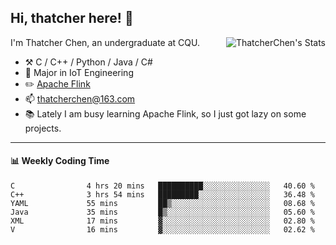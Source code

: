 ## Hi, thatcher here! :wave:

<img align="right" src="https://github-readme-stats.vercel.app/api?username=thatcherchen&title_color=333&text_color=777" alt="ThatcherChen's Stats" >

I'm Thatcher Chen, an undergraduate at CQU.

- :hammer_and_pick:  C / C++ / Python / Java / C# 
- :seedling:  Major in IoT Engineering
- :pencil2: [Apache Flink](https://github.com/apache/flink)
- :mailbox: thatcherchen@163.com
- :books: Lately I am busy learning Apache Flink, so I just got lazy on some projects.

---

#### :bar_chart: Weekly Coding Time

<!--START_SECTION:waka-->

```text
C                4 hrs 20 mins   ██████████░░░░░░░░░░░░░░░   40.60 %
C++              3 hrs 54 mins   █████████░░░░░░░░░░░░░░░░   36.48 %
YAML             55 mins         ██▒░░░░░░░░░░░░░░░░░░░░░░   08.68 %
Java             35 mins         █▒░░░░░░░░░░░░░░░░░░░░░░░   05.60 %
XML              17 mins         ▓░░░░░░░░░░░░░░░░░░░░░░░░   02.80 %
V                16 mins         ▓░░░░░░░░░░░░░░░░░░░░░░░░   02.62 %
```

<!--END_SECTION:waka-->
